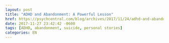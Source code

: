 ```yaml
---
layout: post
title: "ADHD and Abandonment: A Powerful Lesson"
href: https://psychcentral.com/blog/archives/2017/11/24/adhd-and-abandonment-a-powerful-lesson/
date: 2017-11-27 23:42:42 -0600
tags: [ADHD, abandonment, suicide, personal stories]
categories: EN
---
```

